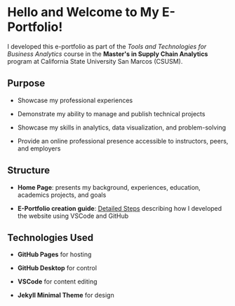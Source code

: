 # Hello and Welcome to My E-Portfolio! 

I developed this e-portfolio as part of the *Tools and Technologies for Business Analytics* course in the **Master's in Supply Chain Analytics** program at California State University San Marcos (CSUSM). 

## Purpose
- Showcase my professional experiences

- Demonstrate my ability to manage and publish technical projects

- Showcase my skills in analytics, data visualization, and problem-solving

- Provide an online professional presence accessible to instructors, peers, and employers 

## Structure
- **Home Page**: presents my background, experiences, education, academics projects, and goals

- **E-Portfolio creation guide**: [Detailed Steps](e-portfolio_creation_guide/index.md) describing how I developed the website using VSCode and GitHub

## Technologies Used
- **GitHub Pages** for hosting

- **GitHub Desktop** for control

- **VSCode** for content editing 

- **Jekyll Minimal Theme** for design